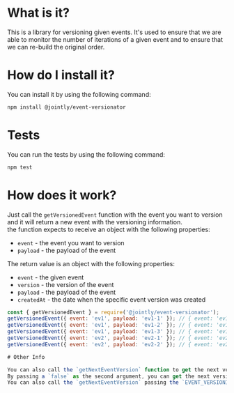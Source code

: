 # What is it?

This is a library for versioning given events. It's used to
ensure that we are able to monitor the number of iterations of a given event and to
ensure that we can re-build the original order.

# How do I install it?

You can install it by using the following command:

```bash
npm install @jointly/event-versionator
```

# Tests

You can run the tests by using the following command:

```bash
npm test
```

# How does it work?

Just call the `getVersionedEvent` function with the event you want to version and it will return a new event with the versioning information.  
the function expects to receive an object with the following properties:

- `event` - the event you want to version
- `payload` - the payload of the event

The return value is an object with the following properties:

- `event` - the given event
- `version` - the version of the event
- `payload` - the payload of the event
- `createdAt` - the date when the specific event version was created

```js
const { getVersionedEvent } = require('@jointly/event-versionator');
getVersionedEvent({ event: 'ev1', payload: 'ev1-1' }); // { event: 'ev1', version: 1, payload: 'ev1-1', createdAt: '1970-01-01T14:00:00.000Z' }
getVersionedEvent({ event: 'ev1', payload: 'ev1-2' }); // { event: 'ev1', version: 2, payload: 'ev1-2', createdAt: '1970-01-01T14:00:03.123Z' }
getVersionedEvent({ event: 'ev1', payload: 'ev1-3' }); // { event: 'ev1', version: 3, payload: 'ev1-3', createdAt: '1970-01-01T14:00:06.246Z' }
getVersionedEvent({ event: 'ev2', payload: 'ev2-1' }); // { event: 'ev2', version: 1, payload: 'ev2-1', createdAt: '1970-01-01T14:00:09.369Z' }
getVersionedEvent({ event: 'ev2', payload: 'ev2-2' }); // { event: 'ev2', version: 2, payload: 'ev2-2', createdAt: '1970-01-01T14:00:12.492Z' }

# Other Info

You can also call the `getNextEventVersion` function to get the next version of a given event.  
By passing a `false` as the second argument, you can get the next version of the event without committing (saving it) in the function internal state.  
You can also call the `getNextEventVersion` passing the `EVENT_VERSIONING_RESET_STRING` exported constant as the first argument to reset the internal state of the function and consequently resetting all saved version values.
